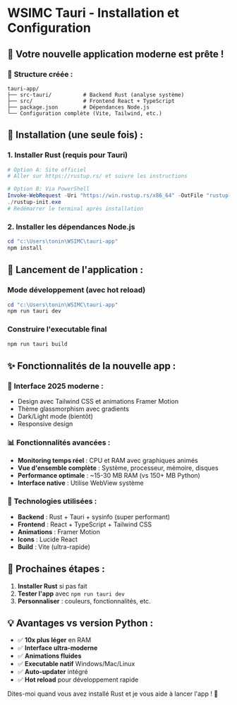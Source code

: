 # WSIMC Tauri - Installation et Configuration

## 🚀 **Votre nouvelle application moderne est prête !**

### 📁 **Structure créée :**
```
tauri-app/
├── src-tauri/          # Backend Rust (analyse système)
├── src/                # Frontend React + TypeScript
├── package.json        # Dépendances Node.js
└── Configuration complète (Vite, Tailwind, etc.)
```

## 🔧 **Installation (une seule fois) :**

### 1. **Installer Rust** (requis pour Tauri)
```powershell
# Option A: Site officiel
# Aller sur https://rustup.rs/ et suivre les instructions

# Option B: Via PowerShell
Invoke-WebRequest -Uri "https://win.rustup.rs/x86_64" -OutFile "rustup-init.exe"
./rustup-init.exe
# Redémarrer le terminal après installation
```

### 2. **Installer les dépendances Node.js**
```powershell
cd "c:\Users\tonin\WSIMC\tauri-app"
npm install
```

## 🎯 **Lancement de l'application :**

### Mode développement (avec hot reload)
```powershell
cd "c:\Users\tonin\WSIMC\tauri-app"
npm run tauri dev
```

### Construire l'executable final
```powershell
npm run tauri build
```

## ✨ **Fonctionnalités de la nouvelle app :**

### 🎨 **Interface 2025 moderne :**
- Design avec Tailwind CSS et animations Framer Motion
- Thème glassmorphism avec gradients
- Dark/Light mode (bientôt)
- Responsive design

### 📊 **Fonctionnalités avancées :**
- **Monitoring temps réel** : CPU et RAM avec graphiques animés
- **Vue d'ensemble complète** : Système, processeur, mémoire, disques
- **Performance optimale** : ~15-30 MB RAM (vs 150+ MB Python)
- **Interface native** : Utilise WebView système

### 🚀 **Technologies utilisées :**
- **Backend** : Rust + Tauri + sysinfo (super performant)
- **Frontend** : React + TypeScript + Tailwind CSS
- **Animations** : Framer Motion
- **Icons** : Lucide React
- **Build** : Vite (ultra-rapide)

## 🎯 **Prochaines étapes :**

1. **Installer Rust** si pas fait
2. **Tester l'app** avec `npm run tauri dev`
3. **Personnaliser** : couleurs, fonctionnalités, etc.

## 💡 **Avantages vs version Python :**

- ✅ **10x plus léger** en RAM
- ✅ **Interface ultra-moderne** 
- ✅ **Animations fluides**
- ✅ **Executable natif** Windows/Mac/Linux
- ✅ **Auto-updater** intégré
- ✅ **Hot reload** pour développement rapide

Dites-moi quand vous avez installé Rust et je vous aide à lancer l'app ! 🚀
